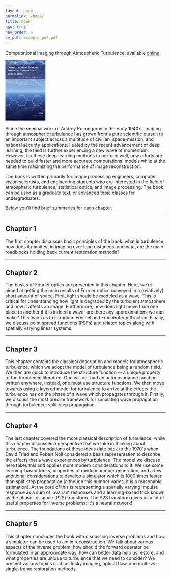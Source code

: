 ```yaml
---
layout: page
permalink: /book/
title: book
nav: true
nav_order: 4
cv_pdf: example_pdf.pdf
---
```

Computational Imaging through Atmospheric Turbulence: available [online](https://www.barnesandnoble.com/w/computational-imaging-through-atmospheric-turbulence-stanley-h-chan/1143986968).


<img src="/assets/img/book.webp" width="25%" height="25%" class="float-right" />


Since the seminal work of Andrey Kolmogorov in the early 1940’s, imaging through atmospheric turbulence has grown from a pure scientific pursuit to an important subject across a multitude of civilian, space-mission, and national security applications. Fueled by the recent advancement of deep learning, the field is further experiencing a new wave of momentum. However, for these deep learning methods to perform well, new efforts are needed to build faster and more accurate computational models while at the same time maximizing the performance of image reconstruction.


The book is written primarily for image processing engineers, computer vision scientists, and engineering students who are interested in the field of atmospheric turbulence, statistical optics, and image processing. The book can be used as a graduate text, or advanced topic classes for undergraduates.


Below you'll find brief summaries for each chapter.

---
## **Chapter 1**

The first chapter discusses basic principles of the book: what is turbulence, how does it manifest in imaging over long distances, and what are the main roadblocks holding back current restoration methods? 

---
## **Chapter 2**

The basics of Fourier optics are presented in this chapter. Here, we're aimed at getting the main results of Fourier optics conveyed in a (relatively) short amount of space. First, light should be modeled as a wave. This is critical for understanding how light is degraded by the turbulent atmosphere and how it affects an image. Furthermore, how does light move from one place to another if it is indeed a wave; are there any approximations we can make? This leads us to introduce Fresnel and Fraunhofer diffraction. Finally, we discuss point spread functions (PSFs) and related topics along with spatially varying linear systems.

---
## **Chapter 3**

This chapter contains the classical description and models for atmospheric turbulence, which we adopt the model of turbulence being a random field. We then are quick to introduce the structure function -- a unique property of the turbulence literature. One will not find an autocovariance function written anywhere, instead, one must use structure functions. We then move towards using a layered model for turbulence to arrive at the effects the turbulence has on the phase of a wave which propagates through it. Finally, we discuss the most precise framework for simulating wave propagation through turbulence: split-step propagation. 

---
## **Chapter 4**

The last chapter covered the more classical description of turbulence, while this chapter discusses a perspective that we take in thinking about turbulence. The foundations of these ideas date back to the 1970's when David Fried and Robert Noll considered a basis representation to describe the effects that a wave experiences by turbulence. The model we discuss here takes this and applies more modern considerations to it. We use some learning-based tricks, properties of random number generation, and a few additional considerations to develop a simulator which is 1000 times faster than split-step propagation (although this number varies, it is a reasonable estimation). At the core of this is representing a spatially varying impulse response as a sum of invariant responses and a learning-based trick known as the phase-to-space (P2S) transform. The P2S transform gives us a lot of useful properties for inverse problems: it's a neural network!


---
## **Chapter 5**

This chapter concludes the book with discussing inverse problems and how a simulator can be used to aid in reconstruction. We talk about various aspects of the inverse problem: how should the forward operator be formulated in an approximate way, how can better data help us restore, and what properties are unique to turbulence that we need to consider? We present various topics such as lucky imaging, optical flow, and multi-vs-single-frame restoration methods.